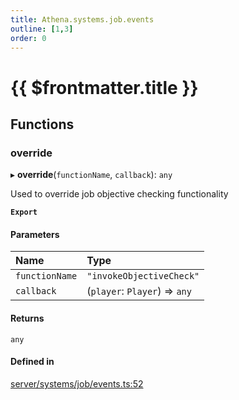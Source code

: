 ```yaml
---
title: Athena.systems.job.events
outline: [1,3]
order: 0
---
```


# {{ $frontmatter.title }}


## Functions

### override

▸ **override**(`functionName`, `callback`): `any`

Used to override job objective checking functionality

**`Export`**

#### Parameters

| Name | Type |
| :------ | :------ |
| `functionName` | ``"invokeObjectiveCheck"`` |
| `callback` | (`player`: `Player`) => `any` |

#### Returns

`any`

#### Defined in

[server/systems/job/events.ts:52](https://github.com/Stuyk/altv-athena/blob/552012ca4/src/core/server/systems/job/events.ts#L52)
